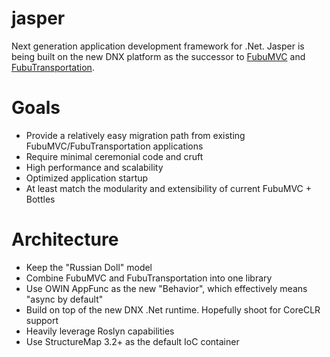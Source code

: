 jasper
======

Next generation application development framework for .Net. Jasper is being built on the new DNX platform as the successor to [FubuMVC](https://github.com/DarthFubuMVC/fubumvc) and [FubuTransportation](https://github.com/DarthFubuMVC/fubutransportation).

Goals
=====
* Provide a relatively easy migration path from existing FubuMVC/FubuTransportation applications
* Require minimal ceremonial code and cruft
* High performance and scalability
* Optimized application startup
* At least match the modularity and extensibility of current FubuMVC + Bottles


Architecture
============
* Keep the "Russian Doll" model
* Combine FubuMVC and FubuTransportation into one library
* Use OWIN AppFunc as the new "Behavior", which effectively means "async by default"
* Build on top of the new DNX .Net runtime. Hopefully shoot for CoreCLR support
* Heavily leverage Roslyn capabilities
* Use StructureMap 3.2+ as the default IoC container


